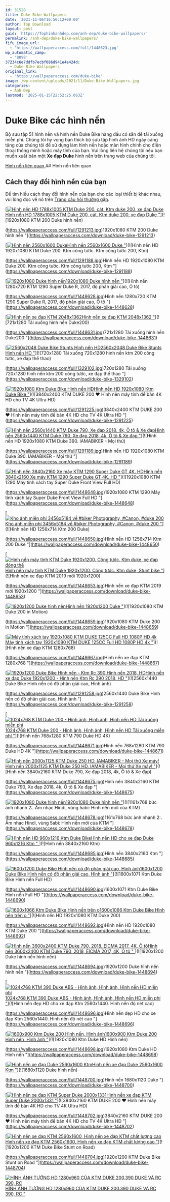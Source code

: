 ```yaml
---
id: 31528
title: Duke Bike Wallpapers
date: '2021-11-06T16:50:12+00:00'
author: Top Download
layout: post
guid: 'https://Tophinhanhdep.com/anh-dep/duke-bike-wallpapers/'
permalink: /anh-dep/duke-bike-wallpapers/
fifu_image_url:
  - 'https://wallpaperaccess.com/full/1448623.jpg'
wp_automatic_camp:
  - '8098'
37234c6e7ddfb7ecbf086d941e4e424d:
  - Duke Bike Wallpapers
original_link:
  - 'https://wallpaperaccess.com/duke-bike'
image: /wp-content/uploads/2021/11/Duke-Bike-Wallpapers.jpg
categories:
  - Ảnh Đẹp
lastmod: '2025-01-15T22:52:25.063Z'
---
```

# Duke Bike các hình nền

Bộ sưu tập 51 hình nền và hình nền Duke Bike hàng đầu có sẵn để tải xuống miễn phí. Chúng tôi hy vọng bạn thích bộ sưu tập hình ảnh HD ngày càng tăng của chúng tôi để sử dụng làm hình nền hoặc màn hình chính cho điện thoại thông minh hoặc máy tính của bạn. Vui lòng liên hệ chúng tôi nếu bạn muốn xuất bản một **Xe đạp Duke** hình nền trên trang web của chúng tôi.

[Hình nền liên quan ](#related) ## Hình nền liên quan

## Cách thay đổi hình nền của bạn

Để tìm hiểu cách thay đổi hình nền của bạn cho các loại thiết bị khác nhau, vui lòng đọc về nó trên [Trang câu hỏi thường gặp](https://tophinhanhdep.com/faq/).

  
[[![Hình nền HD 1788x1005 KTM Duke 200.  cát.  Ktm duke 200, xe đạp Duke](https://wallpaperaccess.com/full/1448623.jpg)Hình nền HD 1788x1005 KTM Duke 200. cát. Ktm duke 200, xe đạp Duke "](https://wallpaperaccess.com/download/duke-bike-1448623)](![1920x1080 KTM 200 Duke hình nền)

(https://wallpaperaccess.com/full/1291213.jpg)1920x1080 KTM 200 Duke hình nền "](https://wallpaperaccess.com/download/duke-bike-1291213)

[[![Hình nền 2560x1600 Duke](https://wallpaperaccess.com/full/1291185.jpg)Hình nền 2560x1600 Duke "](https://wallpaperaccess.com/download/duke-bike-1291185)](![Hình nền HD 1920x1080 KTM Duke 200.  Ktm công tước.  Ktm công tước 200, Ktm)

(https://wallpaperaccess.com/full/1291188.jpg)Hình nền HD 1920x1080 KTM Duke 200. Ktm công tước. Ktm công tước 200, Ktm "](https://wallpaperaccess.com/download/duke-bike-1291188)

[[![1920x1080 Duke hình nền](https://wallpaperaccess.com/full/1291193.jpg)1920x1080 Duke hình nền "](https://wallpaperaccess.com/download/duke-bike-1291193)](![Hình nền 1280x720 KTM 1290 Super Duke R, 2017, độ phân giải cao, Ô tô)

(https://wallpaperaccess.com/full/1448628.jpg)Hình nền 1280x720 KTM 1290 Super Duke R, 2017, độ phân giải cao, Ô tô "](https://wallpaperaccess.com/download/duke-bike-1448628)

[[![Hình nền xe đạp KTM 2048x1362](https://wallpaperaccess.com/full/1448629.jpg)Hình nền xe đạp KTM 2048x1362 "](https://wallpaperaccess.com/download/duke-bike-1448629)](![721x1280 Tải xuống hình nền Duke200)

(https://wallpaperaccess.com/full/1448631.jpg)721x1280 Tải xuống hình nền Duke200 "](https://wallpaperaccess.com/download/duke-bike-1448631)

[[![2560x2048 Duke Bike Stunts Hình nền HD](https://wallpaperaccess.com/full/1448632.jpg)2560x2048 Duke Bike Stunts Hình nền HD "](https://wallpaperaccess.com/download/duke-bike-1448632)](![720x1280 Tải xuống 720x1280 hình nền ktm 200 công tước, xe đạp thể thao)

(https://wallpaperaccess.com/full/1329102.jpg)720x1280 Tải xuống 720x1280 hình nền ktm 200 công tước, xe đạp thể thao "](https://wallpaperaccess.com/download/duke-bike-1329102)

[[![1920x1080 Ktm Duke Bike Hình nền HD](https://wallpaperaccess.com/full/1448634.jpg)Hình nền HD 1920x1080 Ktm Duke Bike "](https://wallpaperaccess.com/download/duke-bike-1448634)](![3840x2400 KTM DUKE 200 ❤ Hình nền máy tính để bàn 4K HD cho TV 4K Ultra HD)

(https://wallpaperaccess.com/full/1291225.jpg)3840x2400 KTM DUKE 200 ❤ Hình nền máy tính để bàn 4K HD cho TV 4K Ultra HD "](https://wallpaperaccess.com/download/duke-bike-1291225)

[[![Hình nền 2560x1440 KTM Duke 790, Xe đạp 2018, 4k, Ô tô & Xe đạp](https://wallpaperaccess.com/full/1448639.jpg)Hình nền 2560x1440 KTM Duke 790, Xe đạp 2018, 4k, Ô tô &amp; Xe đạp "](https://wallpaperaccess.com/download/duke-bike-1448639)](![Hình nền HD 1920x1080 KTM Duke 390.  IAMABIKER - Mọi thứ)

(https://wallpaperaccess.com/full/1291189.jpg)Hình nền HD 1920x1080 KTM Duke 390. IAMABIKER - Mọi thứ "](https://wallpaperaccess.com/download/duke-bike-1291189)

[[![Hình nền 3840x2160 Xe máy KTM 1290 Super Duke GT 4K.  HD](https://wallpaperaccess.com/full/1248088.jpg)Hình nền 3840x2160 Xe máy KTM 1290 Super Duke GT 4K. HD "](https://wallpaperaccess.com/download/duke-bike-1248088)](![1920x1080 KTM 1290 Máy tính xách tay Super Duke Front View Full HD)

(https://wallpaperaccess.com/full/1448648.jpg)1920x1080 KTM 1290 Máy tính xách tay Super Duke Front View Full HD "](https://wallpaperaccess.com/download/duke-bike-1448648)

[[![Kho ảnh miễn phí 3456x5184 về #biker Photography, #Canon, #duke 200](https://wallpaperaccess.com/full/1291207.jpg)Kho ảnh miễn phí 3456x5184 về #biker Photography, #Canon, #duke 200 "](https://wallpaperaccess.com/download/duke-bike-1291207)](![Hình nền HD 1256x714 Ktm 200 Duke)

(https://wallpaperaccess.com/full/1448650.jpg)Hình nền HD 1256x714 Ktm 200 Duke "](https://wallpaperaccess.com/download/duke-bike-1448650)

[[![Hình nền máy tính KTM Duke 1920x1200.  Công tước.  Ktm duke, xe đạp đóng thế](https://wallpaperaccess.com/full/1448652.jpg)Hình nền máy tính KTM Duke 1920x1200. Công tước. Ktm duke, Stunt bike "](https://wallpaperaccess.com/download/duke-bike-1448652)](![Hình nền xe đạp KTM 2019 mới 1920x1200)

(https://wallpaperaccess.com/full/1448653.jpg)Hình nền xe đạp KTM 2019 mới 1920x1200 "](https://wallpaperaccess.com/download/duke-bike-1448653)

[[![1920x1200 Duke hình nền](https://wallpaperaccess.com/full/1448657.jpg)Hình nền 1920x1200 Duke "](https://wallpaperaccess.com/download/duke-bike-1448657)](![1920x1080 KTM Duke 200 in Motion)

(https://wallpaperaccess.com/full/1448659.jpg)1920x1080 KTM Duke 200 in Motion "](https://wallpaperaccess.com/download/duke-bike-1448659)

[[![Máy tính xách tay 1920x1080 KTM DUKE 125CC Full HD 1080P HD 4k](https://wallpaperaccess.com/full/1448665.jpg)Máy tính xách tay 1920x1080 KTM DUKE 125CC Full HD 1080P HD 4k "](https://wallpaperaccess.com/download/duke-bike-1448665)](![Hình nền xe đạp KTM 1280x768)

(https://wallpaperaccess.com/full/1448667.jpg)Hình nền xe đạp KTM 1280x768 "](https://wallpaperaccess.com/download/duke-bike-1448667)

[[![1920x1200 Duke Bike Hình nền - Ktm Rc 390 Hình nền 2018, HD](https://wallpaperaccess.com/full/1448668.jpg)Hình nền xe đạp Duke 1920x1200 - Hình nền Ktm Rc 390 2018, HD "](https://wallpaperaccess.com/download/duke-bike-1448668)](![2560x1440 Duke Bike Hình nền có độ phân giải cao, Hình ảnh)

(https://wallpaperaccess.com/full/1291258.jpg)2560x1440 Duke Bike Hình nền có độ phân giải cao, Hình ảnh "](https://wallpaperaccess.com/download/duke-bike-1291258)

[[![1024x768 KTM Duke 200 - Hình ảnh, Hình ảnh, Hình nền HD Tải xuống miễn phí](https://wallpaperaccess.com/full/1291227.jpg)1024x768 KTM Duke 200 - Hình ảnh, Hình ảnh, Hình nền HD Tải xuống miễn phí "](https://wallpaperaccess.com/download/duke-bike-1291227)](![Hình nền 768x1280 KTM 790 Duke HD 4K)

(https://wallpaperaccess.com/full/1448671.jpg)Hình nền 768x1280 KTM 790 Duke HD 4K "](https://wallpaperaccess.com/download/duke-bike-1448671)

[[![Hình nền 2000x1125 KTM Duke 250 HD.  IAMABIKER - Mọi thứ Xe máy!](https://wallpaperaccess.com/full/3203.jpg)Hình nền 2000x1125 KTM Duke 250 HD. IAMABIKER - Mọi thứ Xe máy! "](https://wallpaperaccess.com/download/duke-bike-3203)](![Hình nền 3840x2160 KTM Duke 790, Xe đạp 2018, 4k, Ô tô & Xe đạp)

(https://wallpaperaccess.com/full/1448675.jpg)Hình nền 3840x2160 KTM Duke 790, Xe đạp 2018, 4k, Ô tô &amp; Xe đạp "](https://wallpaperaccess.com/download/duke-bike-1448675)

[[![1920x1080 Duke hình nền](https://wallpaperaccess.com/full/1291224.jpg)1920x1080 Duke hình nền "](https://wallpaperaccess.com/download/duke-bike-1291224)](![1161x768 bức ảnh nhanh 2:.  Âm nhạc Hindi, vùng 5abi: Hình nền mới của KTM)

(https://wallpaperaccess.com/full/1448678.jpg)1161x768 bức ảnh nhanh 2:. Âm nhạc Hindi, vùng 5abi: Hình nền mới của KTM "](https://wallpaperaccess.com/download/duke-bike-1448678)

[[![Hình nền HD 960x1216 Ktm Duke Bike](https://wallpaperaccess.com/full/1448681.jpg)Hình nền HD cho xe đạp Duke 960x1216 Ktm " ](https://wallpaperaccess.com/download/duke-bike-1448681)](![Hình nền 3840x2160 Ktm)

(https://wallpaperaccess.com/full/1448685.jpg)Hình nền 3840x2160 Ktm "](https://wallpaperaccess.com/download/duke-bike-1448685)

[[![1600x1200 Duke Bike Hình nền có độ phân giải cao, Hình ảnh](https://wallpaperaccess.com/full/1448689.jpg)1600x1200 Duke Bike Hình nền có độ phân giải cao, Hình ảnh "](https://wallpaperaccess.com/download/duke-bike-1448689)](![1600x1071 Ktm Duke Bike Hình nền Full HD)

(https://wallpaperaccess.com/full/1448690.jpg)1600x1071 Ktm Duke Bike Hình nền Full HD "](https://wallpaperaccess.com/download/duke-bike-1448690)

[[![1600x1066 Ktm Duke Bike Hình nền trên o](https://wallpaperaccess.com/full/1448691.jpg)1600x1066 Ktm Duke Bike Hình nền trên o "](https://wallpaperaccess.com/download/duke-bike-1448691)](![Hình nền HD 1920x1080 KTM Duke 200)

(https://wallpaperaccess.com/full/1448692.jpg)Hình nền HD 1920x1080 KTM Duke 200 "](https://wallpaperaccess.com/download/duke-bike-1448692)

[[![Hình nền 3600x2400 KTM Duke 790, 2018, EICMA 2017, 4K, Ô tô](https://wallpaperaccess.com/full/1448693.jpg)Hình nền 3600x2400 KTM Duke 790, 2018, EICMA 2017, 4K, Ô tô " ](https://wallpaperaccess.com/download/duke-bike-1448693)](![1920x1200 Duke hình nền hình nền)

(https://wallpaperaccess.com/full/1448694.jpg)1920x1200 Duke hình nền hình nền "](https://wallpaperaccess.com/download/duke-bike-1448694)

[[![1024x768 KTM 390 Duke ABS - Hình ảnh, Hình ảnh, Hình nền HD miễn phí](https://wallpaperaccess.com/full/1291247.jpg)1024x768 KTM 390 Duke ABS - Hình ảnh, Hình ảnh, Hình nền HD miễn phí "](https://wallpaperaccess.com/download/duke-bike-1291247)](![Hình nền đẹp HD cho xe đạp Ktm 2560x1440.  Hình nền độ nét cao)

(https://wallpaperaccess.com/full/1448696.jpg)Hình nền đẹp HD cho xe đạp Ktm 2560x1440. Hình nền độ nét cao "](https://wallpaperaccess.com/download/duke-bike-1448696)

[[![1600x900 Ktm Duke 200 Hình nền, Hình ảnh](https://wallpaperaccess.com/full/1291336.jpg)1600x900 Ktm Duke 200 Hình nền, Hình ảnh "](https://wallpaperaccess.com/download/duke-bike-1291336)](![1920x1080 Ktm Duke HD Hình nền)

(https://wallpaperaccess.com/full/1448698.jpg)1920x1080 Ktm Duke HD Hình nền "](https://wallpaperaccess.com/download/duke-bike-1448698)

[[![Hình nền xe đạp Duke 2560x1600 Ktm](https://wallpaperaccess.com/full/1448699.jpg)Hình nền xe đạp Duke 2560x1600 Ktm "](https://wallpaperaccess.com/download/duke-bike-1448699)](![1680x1120 Duke hình nền)

(https://wallpaperaccess.com/full/1448700.jpg)Hình nền 1680x1120 Duke "](https://wallpaperaccess.com/download/duke-bike-1448700)

[[![Hình nền xe đạp KTM Super Duke 2000x1331](https://wallpaperaccess.com/full/1448701.jpg)Hình nền xe đạp KTM Super Duke 2000x1331 "](https://wallpaperaccess.com/download/duke-bike-1448701)](![3840x2160 KTM DUKE 200 ❤ Hình nền máy tính để bàn 4K HD cho TV 4K Ultra HD)

(https://wallpaperaccess.com/full/1448702.jpg)3840x2160 KTM DUKE 200 ❤ Hình nền máy tính để bàn 4K HD cho TV 4K Ultra HD "](https://wallpaperaccess.com/download/duke-bike-1448702)

[[![Hình nền xe đạp KTM 2560x1600, Hình nền xe đạp KTM chất lượng cao](https://wallpaperaccess.com/full/1448703.jpg)Hình nền xe đạp KTM 2560x1600, Hình nền xe đạp KTM chất lượng cao "](https://wallpaperaccess.com/download/duke-bike-1448703)](![1920x1200 KTM Duke Bike Stunt on Road)

(https://wallpaperaccess.com/full/1448704.jpg)1920x1200 KTM Duke Bike Stunt on Road "](https://wallpaperaccess.com/download/duke-bike-1448704)

[![HÌNH ẢNH TƯỜNG HD 1280x960 CỦA KTM DUKE 200.390 DUKE VÀ RC 390, RC](https://wallpaperaccess.com/full/1448705.jpg)HÌNH ẢNH TƯỜNG HD 1280x960 CỦA KTM DUKE 200.390 DUKE VÀ RC 390, RC "](https://wallpaperaccess.com/download/duke-bike-1448705)
